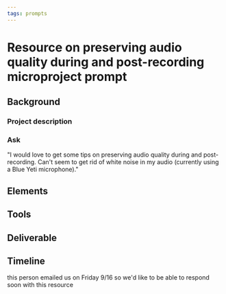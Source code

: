 ```yaml
---
tags: prompts
---
```


# Resource on preserving audio quality during and post-recording microproject prompt

## Background
### Project description

### Ask
"I would love to get some tips on preserving audio quality during and post-recording. Can't seem to get rid of white noise in my audio (currently using a Blue Yeti microphone)."

## Elements
 
## Tools

## Deliverable

## Timeline
this person emailed us on Friday 9/16 so we'd like to be able to respond soon with this resource

